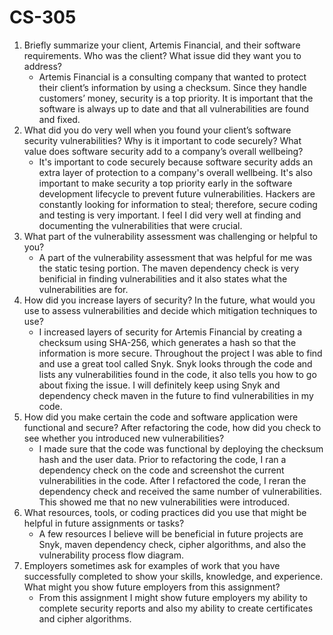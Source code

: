 # CS-305
1. Briefly summarize your client, Artemis Financial, and their software requirements. Who was the client? What issue did they want you to address? <br />
    - Artemis Financial is a consulting company that wanted to protect their client’s information by using a checksum. Since they handle customers’ money, security is a top priority. It is important that the software is always up to date and that all vulnerabilities are found and fixed. <br />
2. What did you do very well when you found your client’s software security vulnerabilities? Why is it important to code securely? What value does software security add to a company’s overall wellbeing?<br />
    - It's important to code securely because software security adds an extra layer of protection to a company's overall wellbeing. It's also important to make security a top priority early in the software development lifecycle to prevent future vulnerabilities. Hackers are constantly looking for information to steal; therefore, secure coding and testing is very important. I feel I did very well at finding and documenting the vulnerabilities that were crucial. <br />
3. What part of the vulnerability assessment was challenging or helpful to you?<br />
    - A part of the vulnerability assessment that was helpful for me was the static tesing portion. The maven dependency check is very benificial in finding vulnerabilities and it also states what the vulnerabilities are for. 
4. How did you increase layers of security? In the future, what would you use to assess vulnerabilities and decide which mitigation techniques to use?<br />
    - I increased layers of security for Artemis Financial by creating a checksum using SHA-256, which generates a hash so that the information is more secure. Throughout the project I was able to find and use a great tool called Snyk. Snyk looks through the code and lists any vulnerabilities found in the code, it also tells you how to go about fixing the issue. I will definitely keep using Snyk and dependency check maven in the future to find vulnerabilities in my code. <br />
5. How did you make certain the code and software application were functional and secure? After refactoring the code, how did you check to see whether you introduced new vulnerabilities?<br />
    - I made sure that the code was functional by deploying the checksum hash and the user data. Prior to refactoring the code, I ran a dependency check on the code and screenshot the current vulnerabilities in the code. After I refactored the code, I reran the dependency check and received the same number of vulnerabilities. This showed me that no new vulnerabilities were introduced.<br />
6. What resources, tools, or coding practices did you use that might be helpful in future assignments or tasks?
    - A few resources I believe will be beneficial in future projects are Snyk, maven dependency check, cipher algorithms, and also the vulnerability process flow diagram. <br />
7. Employers sometimes ask for examples of work that you have successfully completed to show your skills, knowledge, and experience. What might you show future employers from this assignment?<br />
    - From this assignment I might show future employers my ability to complete security reports and also my ability to create certificates and cipher algorithms.<br />
